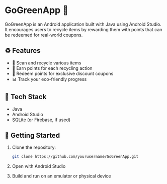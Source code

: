 # GoGreenApp 🌿

GoGreenApp is an Android application built with Java using Android Studio. It encourages users to recycle items by rewarding them with points that can be redeemed for real-world coupons.

## ♻️ Features

- 📸 Scan and recycle various items
- 🎯 Earn points for each recycling action
- 🎁 Redeem points for exclusive discount coupons
- 📊 Track your eco-friendly progress

## 🚀 Tech Stack

- Java
- Android Studio
- SQLite (or Firebase, if used)

## 📱 Getting Started

1. Clone the repository:
   ```bash
   git clone https://github.com/yourusername/GoGreenApp.git
2. Open with Android Studio

3. Build and run on an emulator or physical device
